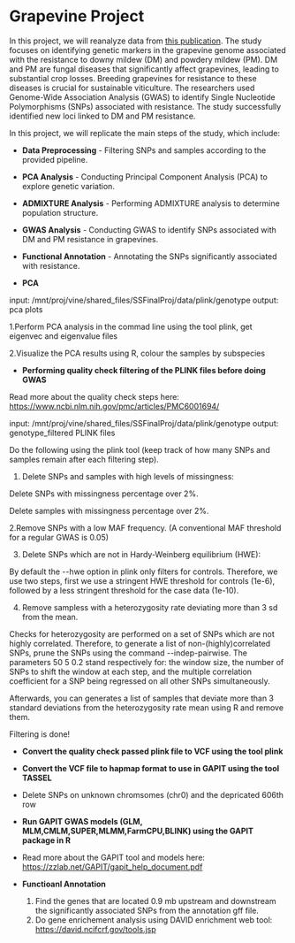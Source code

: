 # Grapevine Project

In this project, we will reanalyze data from [this publication](https://www.frontiersin.org/journals/plant-science/articles/10.3389/fpls.2024.1386225/full). The study focuses on identifying genetic markers in the grapevine genome associated with the resistance to downy mildew (DM) and powdery mildew (PM). DM and PM are fungal diseases that significantly affect grapevines, leading to substantial crop losses. Breeding grapevines for resistance to these diseases is crucial for sustainable viticulture. The researchers used Genome-Wide Association Analysis (GWAS) to identify Single Nucleotide Polymorphisms (SNPs) associated with resistance. The study successfully identified new loci linked to DM and PM resistance.

In this project, we will replicate the main steps of the study, which include:

- **Data Preprocessing** - Filtering SNPs and samples according to the provided pipeline.
- **PCA Analysis** - Conducting Principal Component Analysis (PCA) to explore genetic variation.
- **ADMIXTURE Analysis** - Performing ADMIXTURE analysis to determine population structure.
- **GWAS Analysis** - Conducting GWAS to identify SNPs associated with DM and PM resistance in grapevines.
- **Functional Annotation** - Annotating the SNPs significantly associated with resistance.
















- **PCA**

input: /mnt/proj/vine/shared_files/SSFinalProj/data/plink/genotype
output: pca plots

1.Perform  PCA analysis in the commad line using the tool plink, get eigenvec and eigenvalue files

2.Visualize the PCA results using R, colour the samples by subspecies



- **Performing quality check filtering of the PLINK files before doing GWAS**

Read more about the quality check steps here: https://www.ncbi.nlm.nih.gov/pmc/articles/PMC6001694/

input: /mnt/proj/vine/shared_files/SSFinalProj/data/plink/genotype
output: genotype_filtered PLINK files

Do the following using the plink tool (keep track of how many SNPs and samples remain after each filtering step).

1. Delete SNPs and samples with high levels of missingness:

Delete SNPs with missingness percentage over 2%.

Delete samples with missingness percentage over 2%.

2.Remove SNPs with a low MAF frequency. (A conventional MAF threshold for a regular GWAS is 0.05)

3. Delete SNPs which are not in Hardy-Weinberg equilibrium (HWE):

By default the --hwe option in plink only filters for controls.
Therefore, we use two steps, first we use a stringent HWE threshold for controls (1e-6), followed by a less stringent threshold for the case data (1e-10).

4.  Remove sampless with a heterozygosity rate deviating more than 3 sd from the mean.

Checks for heterozygosity are performed on a set of SNPs which are not highly correlated.
Therefore, to generate a list of non-(highly)correlated SNPs,  prune the SNPs using the command --indep-pairwise.
The parameters  50 5 0.2  stand respectively for: the window size, the number of SNPs to shift the window at each step, and the multiple correlation coefficient for a SNP being regressed on all other SNPs simultaneously.

Afterwards, you can  generates a list of samples that deviate more than 3 standard deviations from the heterozygosity rate mean using R and remove them.



Filtering is done!


- **Convert the quality check passed plink file to VCF using the tool plink**

- **Convert the VCF file to hapmap format to use in GAPIT using the tool TASSEL**

- Delete SNPs on unknown chromsomes (chr0) and the depricated 606th row

- **Run GAPIT GWAS models (GLM, MLM,CMLM,SUPER,MLMM,FarmCPU,BLINK) using the GAPIT package in R**

- Read more about the GAPIT tool and models here: https://zzlab.net/GAPIT/gapit_help_document.pdf

- **Functioanl Annotation**
  1. Find the genes that are located 0.9 mb upstream and downstream the significantly associated SNPs from the annotation gff file.
  2. Do gene enrichement analysis using DAVID enrichment web tool: https://david.ncifcrf.gov/tools.jsp 
